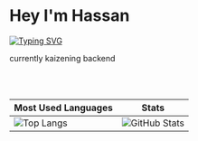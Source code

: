 # Hey I'm Hassan

[![Typing SVG](https://readme-typing-svg.herokuapp.com?color=00FF00&lines=Backend+Engineer;Learning+daily;i+use+neovim+btw)](https://git.io/typing-svg)

currently kaizening backend

<br><br>

| Most Used Languages | Stats |
|---------------------|-------|
| ![Top Langs](https://github-readme-stats.vercel.app/api/top-langs/?username=HassanAmirii&layout=compact&theme=dark) | ![GitHub Stats](https://github-readme-streak-stats.herokuapp.com/?user=HassanAmirii&theme=dark) |
